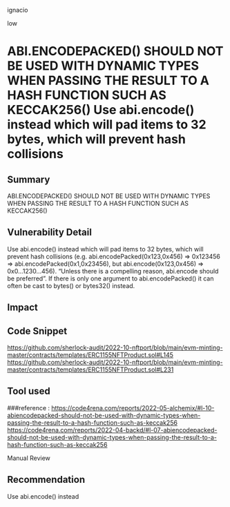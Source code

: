 ignacio

low

# ABI.ENCODEPACKED() SHOULD NOT BE USED WITH DYNAMIC TYPES WHEN PASSING THE RESULT TO A HASH FUNCTION SUCH AS KECCAK256() Use abi.encode() instead which will pad items to 32 bytes, which will prevent hash collisions

## Summary
ABI.ENCODEPACKED() SHOULD NOT BE USED WITH DYNAMIC TYPES WHEN PASSING THE RESULT TO A HASH FUNCTION SUCH AS KECCAK256()




## Vulnerability Detail
Use abi.encode() instead which will pad items to 32 bytes, which will prevent hash collisions (e.g. abi.encodePacked(0x123,0x456) => 0x123456 => abi.encodePacked(0x1,0x23456), but abi.encode(0x123,0x456) => 0x0...1230...456). “Unless there is a compelling reason, abi.encode should be preferred”. If there is only one argument to abi.encodePacked() it can often be cast to bytes() or bytes32() instead. 
## Impact

## Code Snippet
https://github.com/sherlock-audit/2022-10-nftport/blob/main/evm-minting-master/contracts/templates/ERC1155NFTProduct.sol#L145
https://github.com/sherlock-audit/2022-10-nftport/blob/main/evm-minting-master/contracts/templates/ERC1155NFTProduct.sol#L231

## Tool used
###reference :
https://code4rena.com/reports/2022-05-alchemix/#l-10-abiencodepacked-should-not-be-used-with-dynamic-types-when-passing-the-result-to-a-hash-function-such-as-keccak256
https://code4rena.com/reports/2022-04-backd/#l-07-abiencodepacked-should-not-be-used-with-dynamic-types-when-passing-the-result-to-a-hash-function-such-as-keccak256

Manual Review

## Recommendation
Use abi.encode() instead 
